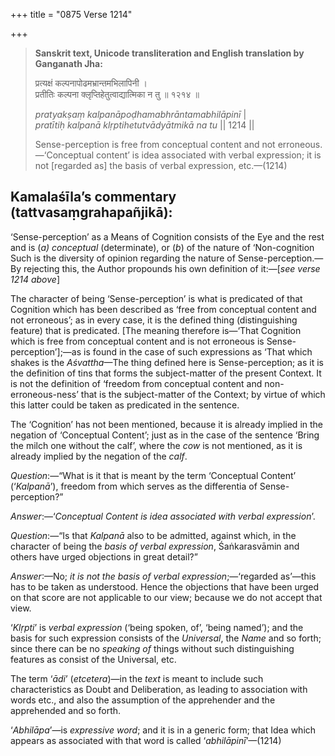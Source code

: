 +++
title = "0875 Verse 1214"

+++
> **Sanskrit text, Unicode transliteration and English translation by Ganganath Jha:** 
>
> प्रत्यक्षं कल्पनापोढमभ्रान्तमभिलापिनी ।  
> प्रतीतिः कल्पना क्लृप्तिहेतुत्वाद्यात्मिका न तु ॥ १२१४ ॥ 
>
> *pratyakṣaṃ kalpanāpoḍhamabhrāntamabhilāpinī* \|  
> *pratītiḥ kalpanā klṛptihetutvādyātmikā na tu* \|\| 1214 \|\| 
>
> Sense-perception is free from conceptual content and not erroneous.—‘Conceptual content’ is idea associated with verbal expression; it is not [regarded as] the basis of verbal expression, etc.—(1214)



## Kamalaśīla’s commentary (tattvasaṃgrahapañjikā):

‘Sense-perception’ as a Means of Cognition consists of the Eye and the rest and is (*a) conceptual* (determinate), or (*b*) of the nature of ‘Non-cognition Such is the diversity of opinion regarding the nature of Sense-perception.—By rejecting this, the Author propounds his own definition of it:—[*see verse 1214 above*]

The character of being ‘Sense-perception’ is what is predicated of that Cognition which has been described as ‘free from conceptual content and not erroneous’; as in every case, it is the defined thing (distinguishing feature) that is predicated. [The meaning therefore is—‘That Cognition which is free from conceptual content and is not erroneous is Sense-perception’];—as is found in the case of such expressions as ‘That which shakes is the *Aśvattha*—The thing defined here is Sense-perception; as it is the definition of tins that forms the subject-matter of the present Context. It is not the definition of ‘freedom from conceptual content and non-erroneous-ness’ that is the subject-matter of the Context; by virtue of which this latter could be taken as predicated in the sentence.

The ‘Cognition’ has not been mentioned, because it is already implied in the negation of ‘Conceptual Content’; just as in the case of the sentence ‘Bring the milch one without the calf’, where the *cow* is not mentioned, as it is already implied by the negation of the *calf*.

*Question*:—“What is it that is meant by the term ‘Conceptual Content’ (‘*Kalpanā*’), freedom from which serves as the differentia of Sense-perception?”

*Answer*:—‘*Conceptual Content is idea associated with verbal expression*’.

*Question*:—“Is that *Kalpanā* also to be admitted, against which, in the character of being the *basis of verbal expression*, Śaṅkarasvāmin and others have urged objections in great detail?”

*Answer*:—No; *it is not the basis of verbal expression*;—‘regarded as’—this has to be taken as understood. Hence the objections that have been urged on that score are not applicable to our view; because we do not accept that view.

‘*Klṛpti*’ is *verbal expression* (‘being spoken, of’, ‘being named’); and the basis for such expression consists of the *Universal*, the *Name* and so forth; since there can be no *speaking of* things without such distinguishing features as consist of the Universal, etc.

The term ‘*ādi*’ (*etcetera*)—in the *text* is meant to include such characteristics as Doubt and Deliberation, as leading to association with words etc., and also the assumption of the apprehender and the apprehended and so forth.

‘*Abhilāpa*’—is *expressive word*; and it is in a generic form; that Idea which appears as associated with that word is called ‘*abhilāpinī*’—(1214)


